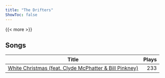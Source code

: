 ```yaml
---
title: "The Drifters"
ShowToc: false
---
```


{{< more >}}

## Songs
Title | Plays 
----- | -----: 
[White Christmas (feat. Clyde McPhatter & Bill Pinkney)](/songs/white-christmas-feat-clyde-mcphatter-bill-pinkney) | 233


